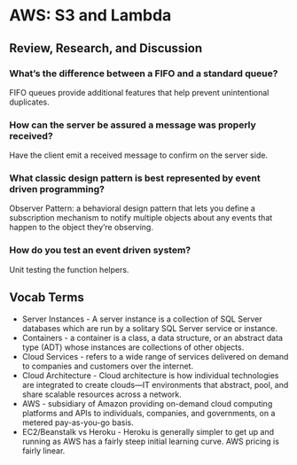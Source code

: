 # AWS: S3 and Lambda

## Review, Research, and Discussion

### What’s the difference between a FIFO and a standard queue?

FIFO queues provide additional features that help prevent unintentional duplicates.

### How can the server be assured a message was properly received?

Have the client emit a received message to confirm on the server side.

### What classic design pattern is best represented by event driven programming?

Observer Pattern: a behavioral design pattern that lets you define a subscription mechanism to notify multiple objects about any events that happen to the object they’re observing.

### How do you test an event driven system?

Unit testing the function helpers.

## Vocab Terms

- Server Instances - A server instance is a collection of SQL Server databases which are run by a solitary SQL Server service or instance.
- Containers - a container is a class, a data structure, or an abstract data type (ADT) whose instances are collections of other objects.
- Cloud Services -  refers to a wide range of services delivered on demand to companies and customers over the internet.
- Cloud Architecture - Cloud architecture is how individual technologies are integrated to create clouds—IT environments that abstract, pool, and share scalable resources across a network.
- AWS -  subsidiary of Amazon providing on-demand cloud computing platforms and APIs to individuals, companies, and governments, on a metered pay-as-you-go basis.
- EC2/Beanstalk vs Heroku - Heroku is generally simpler to get up and running as AWS has a fairly steep initial learning curve. AWS pricing is fairly linear.
